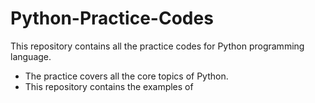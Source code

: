 # Python-Practice-Codes
This repository contains all the practice codes for Python programming language.
- The practice covers all the core topics of Python.
- This repository contains the examples of
